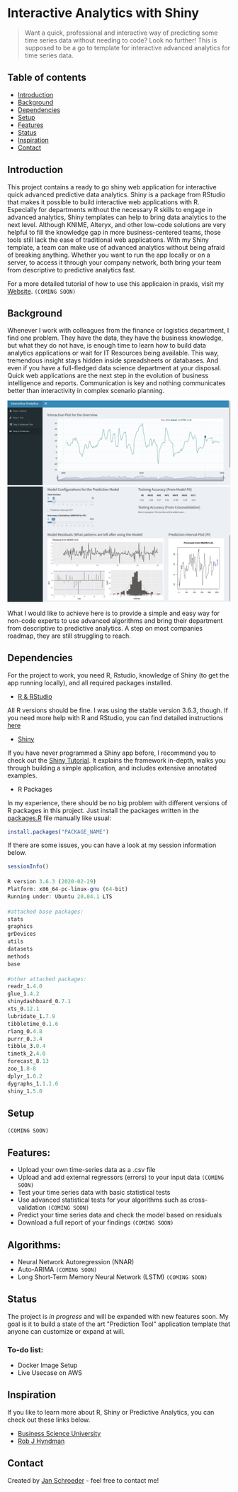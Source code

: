 # Interactive Analytics with Shiny
> Want a quick, professional and interactive way of predicting some time series data without needing to code? Look no further! This is supposed to be a go to template for interactive advanced analytics for time series data.

## Table of contents
* [Introduction](#introduction)
* [Background](#background)
* [Dependencies](#dependencies)
* [Setup](#setup)
* [Features](#features)
* [Status](#status)
* [Inspiration](#inspiration)
* [Contact](#contact)

## Introduction
This project contains a ready to go shiny web application for interactive quick advanced predictive data analytics. Shiny is a package from RStudio that makes it possible to build interactive web applications with R.
Especially for departments without the necessary R skills to engage in advanced analytics, Shiny templates can help to bring data analytics to the next level. Although KNIME, Alteryx, and other low-code solutions are very helpful to fill the knowledge gap in more business-centered teams, those tools still lack the ease of traditional web applications. With my Shiny template, a team can make use of advanced analytics without being afraid of breaking anything. Whether you want to run the app locally or on a server, to access it through your company network, both bring your team from descriptive to predictive analytics fast.

For a more detailed tutorial of how to use this applicaion in praxis, visit my [Website](http://schroederjan.com/). `(COMING SOON)`

## Background
Whenever I work with colleagues from the finance or logistics department, I find one problem. They have the data, they have the business knowledge, but what they do not have, is enough time to learn how to build data analytics applications or wait for IT Resources being available. This way, tremendous insight stays hidden inside spreadsheets or databases. And even if you have a full-fledged data science department at your disposal. Quick web applications are the next step in the evolution of business intelligence and reports. Communication is key and nothing communicates better than interactivity in complex scenario planning. 

![](man/screenshots/app_01.png)
![](man/screenshots/app_02.png)

What I would like to achieve here is to provide a simple and easy way for non-code experts to use advanced algorithms and bring their department from descriptive to predictive analytics. A step on most companies roadmap, they are still struggling to reach.

## Dependencies
For the project to work, you need R, Rstudio, knowledge of Shiny (to get the app running locally), and all required packages installed.

* [R & RStudio](https://rstudio.com)

All R versions should be fine. I was using the stable version 3.6.3, though.
If you need more help with R and RStudio, you can find detailed instructions [here](https://rstudio.com/products/rstudio/download/#download)

* [Shiny](http://shiny.rstudio.com/tutorial/)

If you have never programmed a Shiny app before, I recommend you to check out the [Shiny Tutorial](http://shiny.rstudio.com/tutorial/). It explains the framework in-depth, walks you through building a simple application, and includes extensive annotated examples.

* R Packages

In my experience, there should be no big problem with different versions of R packages in this project. Just install the packages written in the [packages.R](https://github.com/AionosChina/interactive-shiny-analytics/blob/main/modules/packages.R) file manually like usual:
```r
install.packages("PACKAGE_NAME")
```
If there are some issues, you can have a look at my session information below.
```r
sessionInfo()

R version 3.6.3 (2020-02-29)
Platform: x86_64-pc-linux-gnu (64-bit)
Running under: Ubuntu 20.04.1 LTS

#attached base packages:
stats
graphics
grDevices
utils
datasets
methods
base     

#other attached packages:
readr_1.4.0
glue_1.4.2
shinydashboard_0.7.1
xts_0.12.1
lubridate_1.7.9
tibbletime_0.1.6
rlang_0.4.8
purrr_0.3.4
tibble_3.0.4
timetk_2.4.0        
forecast_8.13
zoo_1.8-8 
dplyr_1.0.2 
dygraphs_1.1.1.6  
shiny_1.5.0         
```
## Setup
`(COMING SOON)`

## Features:
* Upload your own time-series data as a .csv file
* Upload and add external regressors (errors) to your input data `(COMING SOON)`
* Test your time series data with basic statistical tests
* Use advanced statistical tests for your algorithms such as cross-validation `(COMING SOON)`
* Predict your time series data and check the model based on residuals
* Download a full report of your findings `(COMING SOON)`

## Algorithms:
* Neural Network Autoregression (NNAR)
* Auto-ARIMA `(COMING SOON)`
* Long Short-Term Memory Neural Network (LSTM) `(COMING SOON)`

## Status
The project is _in progress_ and will be expanded with new features soon.
My goal is it to build a state of the art "Prediction Tool" application template that anyone can customize or expand at will.

### To-do list:
* Docker Image Setup
* Live Usecase on AWS

## Inspiration
If you like to learn more about R, Shiny or Predictive Analytics, you can check out these links below.

* [Business Science University](https://university.business-science.io/)
* [Rob J Hyndman](https://robjhyndman.com/publications/)

## Contact
Created by [Jan Schroeder](https://www.schroederjan.com/) - feel free to contact me!

